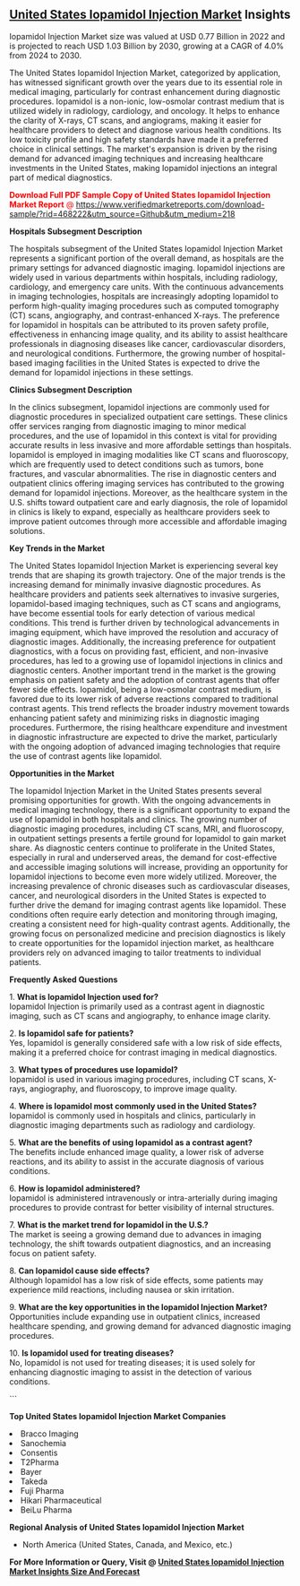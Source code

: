 <h2><a href="https://www.verifiedmarketreports.com/download-sample/?rid=468222&amp;utm_source=Github&amp;utm_medium=218" target="_blank">United States Iopamidol Injection Market</a> Insights</h2><p>Iopamidol Injection Market size was valued at USD 0.77 Billion in 2022 and is projected to reach USD 1.03 Billion by 2030, growing at a CAGR of 4.0% from 2024 to 2030.</p><p> <p>The United States Iopamidol Injection Market, categorized by application, has witnessed significant growth over the years due to its essential role in medical imaging, particularly for contrast enhancement during diagnostic procedures. Iopamidol is a non-ionic, low-osmolar contrast medium that is utilized widely in radiology, cardiology, and oncology. It helps to enhance the clarity of X-rays, CT scans, and angiograms, making it easier for healthcare providers to detect and diagnose various health conditions. Its low toxicity profile and high safety standards have made it a preferred choice in clinical settings. The market's expansion is driven by the rising demand for advanced imaging techniques and increasing healthcare investments in the United States, making Iopamidol injections an integral part of medical diagnostics. <p><span class=""><span style="color: #ff0000;"><strong>Download Full PDF Sample Copy of United States Iopamidol Injection Market Report</strong> @ </span><a href="https://www.verifiedmarketreports.com/download-sample/?rid=468222&amp;utm_source=Github&amp;utm_medium=218" target="_blank">https://www.verifiedmarketreports.com/download-sample/?rid=468222&amp;utm_source=Github&amp;utm_medium=218</a></span></p></p> <p><strong>Hospitals Subsegment Description</strong></p> <p>The hospitals subsegment of the United States Iopamidol Injection Market represents a significant portion of the overall demand, as hospitals are the primary settings for advanced diagnostic imaging. Iopamidol injections are widely used in various departments within hospitals, including radiology, cardiology, and emergency care units. With the continuous advancements in imaging technologies, hospitals are increasingly adopting Iopamidol to perform high-quality imaging procedures such as computed tomography (CT) scans, angiography, and contrast-enhanced X-rays. The preference for Iopamidol in hospitals can be attributed to its proven safety profile, effectiveness in enhancing image quality, and its ability to assist healthcare professionals in diagnosing diseases like cancer, cardiovascular disorders, and neurological conditions. Furthermore, the growing number of hospital-based imaging facilities in the United States is expected to drive the demand for Iopamidol injections in these settings.</p> <p><strong>Clinics Subsegment Description</strong></p> <p>In the clinics subsegment, Iopamidol injections are commonly used for diagnostic procedures in specialized outpatient care settings. These clinics offer services ranging from diagnostic imaging to minor medical procedures, and the use of Iopamidol in this context is vital for providing accurate results in less invasive and more affordable settings than hospitals. Iopamidol is employed in imaging modalities like CT scans and fluoroscopy, which are frequently used to detect conditions such as tumors, bone fractures, and vascular abnormalities. The rise in diagnostic centers and outpatient clinics offering imaging services has contributed to the growing demand for Iopamidol injections. Moreover, as the healthcare system in the U.S. shifts toward outpatient care and early diagnosis, the role of Iopamidol in clinics is likely to expand, especially as healthcare providers seek to improve patient outcomes through more accessible and affordable imaging solutions.</p> <p><strong>Key Trends in the Market</strong></p> <p>The United States Iopamidol Injection Market is experiencing several key trends that are shaping its growth trajectory. One of the major trends is the increasing demand for minimally invasive diagnostic procedures. As healthcare providers and patients seek alternatives to invasive surgeries, Iopamidol-based imaging techniques, such as CT scans and angiograms, have become essential tools for early detection of various medical conditions. This trend is further driven by technological advancements in imaging equipment, which have improved the resolution and accuracy of diagnostic images. Additionally, the increasing preference for outpatient diagnostics, with a focus on providing fast, efficient, and non-invasive procedures, has led to a growing use of Iopamidol injections in clinics and diagnostic centers. Another important trend in the market is the growing emphasis on patient safety and the adoption of contrast agents that offer fewer side effects. Iopamidol, being a low-osmolar contrast medium, is favored due to its lower risk of adverse reactions compared to traditional contrast agents. This trend reflects the broader industry movement towards enhancing patient safety and minimizing risks in diagnostic imaging procedures. Furthermore, the rising healthcare expenditure and investment in diagnostic infrastructure are expected to drive the market, particularly with the ongoing adoption of advanced imaging technologies that require the use of contrast agents like Iopamidol.</p> <p><strong>Opportunities in the Market</strong></p> <p>The Iopamidol Injection Market in the United States presents several promising opportunities for growth. With the ongoing advancements in medical imaging technology, there is a significant opportunity to expand the use of Iopamidol in both hospitals and clinics. The growing number of diagnostic imaging procedures, including CT scans, MRI, and fluoroscopy, in outpatient settings presents a fertile ground for Iopamidol to gain market share. As diagnostic centers continue to proliferate in the United States, especially in rural and underserved areas, the demand for cost-effective and accessible imaging solutions will increase, providing an opportunity for Iopamidol injections to become even more widely utilized. Moreover, the increasing prevalence of chronic diseases such as cardiovascular diseases, cancer, and neurological disorders in the United States is expected to further drive the demand for imaging contrast agents like Iopamidol. These conditions often require early detection and monitoring through imaging, creating a consistent need for high-quality contrast agents. Additionally, the growing focus on personalized medicine and precision diagnostics is likely to create opportunities for the Iopamidol injection market, as healthcare providers rely on advanced imaging to tailor treatments to individual patients.</p> <p><strong>Frequently Asked Questions</strong></p> <p>1. <strong>What is Iopamidol Injection used for?</strong><br>Iopamidol Injection is primarily used as a contrast agent in diagnostic imaging, such as CT scans and angiography, to enhance image clarity.</p> <p>2. <strong>Is Iopamidol safe for patients?</strong><br>Yes, Iopamidol is generally considered safe with a low risk of side effects, making it a preferred choice for contrast imaging in medical diagnostics.</p> <p>3. <strong>What types of procedures use Iopamidol?</strong><br>Iopamidol is used in various imaging procedures, including CT scans, X-rays, angiography, and fluoroscopy, to improve image quality.</p> <p>4. <strong>Where is Iopamidol most commonly used in the United States?</strong><br>Iopamidol is commonly used in hospitals and clinics, particularly in diagnostic imaging departments such as radiology and cardiology.</p> <p>5. <strong>What are the benefits of using Iopamidol as a contrast agent?</strong><br>The benefits include enhanced image quality, a lower risk of adverse reactions, and its ability to assist in the accurate diagnosis of various conditions.</p> <p>6. <strong>How is Iopamidol administered?</strong><br>Iopamidol is administered intravenously or intra-arterially during imaging procedures to provide contrast for better visibility of internal structures.</p> <p>7. <strong>What is the market trend for Iopamidol in the U.S.?</strong><br>The market is seeing a growing demand due to advances in imaging technology, the shift towards outpatient diagnostics, and an increasing focus on patient safety.</p> <p>8. <strong>Can Iopamidol cause side effects?</strong><br>Although Iopamidol has a low risk of side effects, some patients may experience mild reactions, including nausea or skin irritation.</p> <p>9. <strong>What are the key opportunities in the Iopamidol Injection Market?</strong><br>Opportunities include expanding use in outpatient clinics, increased healthcare spending, and growing demand for advanced diagnostic imaging procedures.</p> <p>10. <strong>Is Iopamidol used for treating diseases?</strong><br>No, Iopamidol is not used for treating diseases; it is used solely for enhancing diagnostic imaging to assist in the detection of various conditions.</p> ```</p><p><strong>Top United States Iopamidol Injection Market Companies</strong></p><div data-test-id=""><p><li>Bracco Imaging</li><li> Sanochemia</li><li> Consentis</li><li> T2Pharma</li><li> Bayer</li><li> Takeda</li><li> Fuji Pharma</li><li> Hikari Pharmaceutical</li><li> BeiLu Pharma</li></p><div><strong>Regional Analysis of&nbsp;United States Iopamidol Injection Market</strong></div><ul><li dir="ltr"><p dir="ltr">North America&nbsp;(United States, Canada, and Mexico, etc.)</p></li></ul><p><strong>For More Information or Query, Visit @&nbsp;</strong><strong><a href="https://www.verifiedmarketreports.com/product/iopamidol-injection-market/?utm_source=Github&amp;utm_medium=218" target="_blank">United States Iopamidol Injection Market Insights Size And Forecast</a></strong></p></div>
